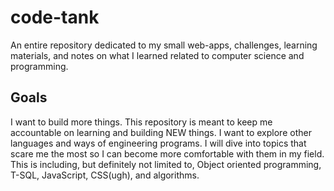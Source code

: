 # code-tank
An entire repository dedicated to my small web-apps, challenges, learning materials, and notes on what I learned related to computer science and programming.

## Goals
I want to build more things. This repository is meant to keep me accountable on learning and building NEW things. I want to explore other languages and ways of engineering programs. I will dive into topics that scare me the most so I can become more comfortable with them in my field. This is including, but definitely not limited to, Object oriented programming, T-SQL, JavaScript, CSS(ugh), and algorithms. 

